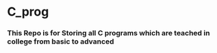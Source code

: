 # C_prog

### This Repo is for Storing all C programs which are teached in college from basic to advanced